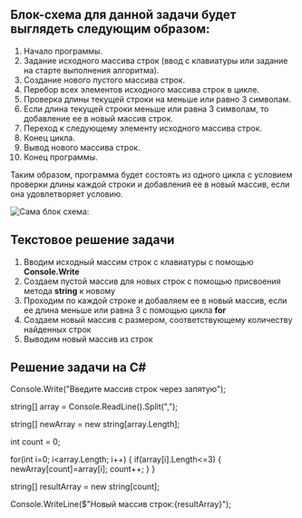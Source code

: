 ## Блок-схема для данной задачи будет выглядеть следующим образом:

1. Начало программы.
2. Задание исходного массива строк (ввод с клавиатуры или задание на старте выполнения алгоритма).
3. Создание нового пустого массива строк.
4. Перебор всех элементов исходного массива строк в цикле.
5. Проверка длины текущей строки на меньше или равно 3 символам.
6. Если длина текущей строки меньше или равна 3 символам, то добавление ее в новый массив строк.
7. Переход к следующему элементу исходного массива строк.
8. Конец цикла.
9. Вывод нового массива строк.
10. Конец программы.

Таким образом, программа будет состоять из одного цикла с условием проверки длины каждой строки и добавления ее в новый массив, если она удовлетворяет условию.


![Сама блок схема:](схема.png)

## Текстовое решение задачи 

1. Вводим исходный массим строк с клавиатуры с помощью **Console.Write**
2. Создаем пустой массив для новых строк с помощью присвоения метода **string** к новому
3. Проходим по каждой строке и добавляем ее в новый массив, если ее длина меньше или равна 3 с помощью цикла **for**
4. Создаем новый массив с размером, соответствующему количеству найденных строк
5. Выводим новый массив из строк


## Решение задачи на C#
Console.Write("Введите массив строк через запятую");

string[] array = Console.ReadLine().Split(",");

string[] newArray = new string[array.Length];

int count = 0;

for(int i=0; i<array.Length; i++)
{
    if(array[i].Length<=3)
    {
        newArray[count]=array[i];
        count++;
    }
}

string[] resultArray = new string[count];

Console.WriteLine($"Новый массив строк:{resultArray}");

